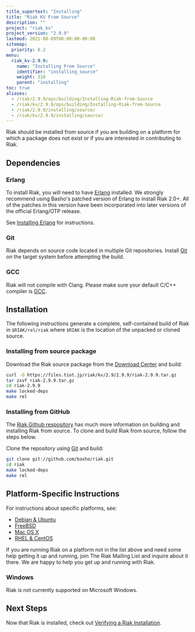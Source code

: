 ```yaml
---
title_supertext: "Installing"
title: "Riak KV From Source"
description: ""
project: "riak_kv"
project_version: "2.9.9"
lastmod: 2021-08-09T00:00:00-00:00
sitemap:
  priority: 0.2
menu:
  riak_kv-2.9.9:
    name: "Installing From Source"
    identifier: "installing_source"
    weight: 310
    parent: "installing"
toc: true
aliases:
  - /riak/2.9.9/ops/building/Installing-Riak-from-Source
  - /riak/kv/2.9.9/ops/building/Installing-Riak-from-Source
  - /riak/2.9.9/installing/source/
  - /riak/kv/2.9.9/installing/source/
---
```


[install source erlang]: {{<baseurl>}}riak/kv/2.9.9/setup/installing/source/erlang
[downloads]: {{<baseurl>}}riak/kv/2.9.9/downloads/
[install debian & ubuntu#source]: {{<baseurl>}}riak/kv/2.9.9/setup/installing/debian-ubuntu/#installing-from-source
[install freebsd#source]: {{<baseurl>}}riak/kv/2.9.9/setup/installing/freebsd/#installing-from-source
[install mac osx#source]: {{<baseurl>}}riak/kv/2.9.9/setup/installing/mac-osx/#installing-from-source
[install rhel & centos#source]: {{<baseurl>}}riak/kv/2.9.9/setup/installing/rhel-centos/#installing-from-source
[install verify]: {{<baseurl>}}riak/kv/2.9.9/setup/installing/verify

Riak should be installed from source if you are building on a platform
for which a package does not exist or if you are interested in
contributing to Riak.

## Dependencies

### Erlang

To install Riak, you will need to have [Erlang](http://www.erlang.org/) installed. We strongly recommend using Basho's patched version of Erlang to install Riak 2.0+. All of the patches in this version have been incorporated into later versions of the official Erlang/OTP release.

See [Installing Erlang][install source erlang] for instructions.

### Git

Riak depends on source code located in multiple Git repositories. Install [Git](https://git-scm.com/) on the target system before attempting the build.

### GCC

Riak will not compile with Clang. Please make sure your default C/C++
compiler is [GCC](https://gcc.gnu.org/).

## Installation

The following instructions generate a complete, self-contained build of
Riak in `$RIAK/rel/riak` where `$RIAK` is the location of the unpacked
or cloned source.

### Installing from source package

Download the Riak source package from the [Download Center][downloads] and build:

```bash
curl -O https://files.tiot.jp/riak/kv/2.9/2.9.9/riak-2.9.9.tar.gz
tar zxvf riak-2.9.9.tar.gz
cd riak-2.9.9
make locked-deps
make rel
```

### Installing from GitHub

The [Riak Github respository](http://github.com/basho/riak) has much
more information on building and installing Riak from source. To clone
and build Riak from source, follow the steps below.

Clone the repository using [Git](http://git-scm.com) and build:

```bash
git clone git://github.com/basho/riak.git
cd riak
make locked-deps
make rel
```

## Platform-Specific Instructions

For instructions about specific platforms, see:

  * [Debian & Ubuntu][install debian & ubuntu#source]
  * [FreeBSD][install freebsd#source]
  * [Mac OS X][install mac osx#source]
  * [RHEL & CentOS][install rhel & centos#source]

If you are running Riak on a platform not in the list above and need
some help getting it up and running, join The Riak Mailing List and
inquire about it there. We are happy to help you get up and running with
Riak.

### Windows

Riak is not currently supported on Microsoft Windows.

## Next Steps

Now that Riak is installed, check out [Verifying a Riak Installation][install verify].

